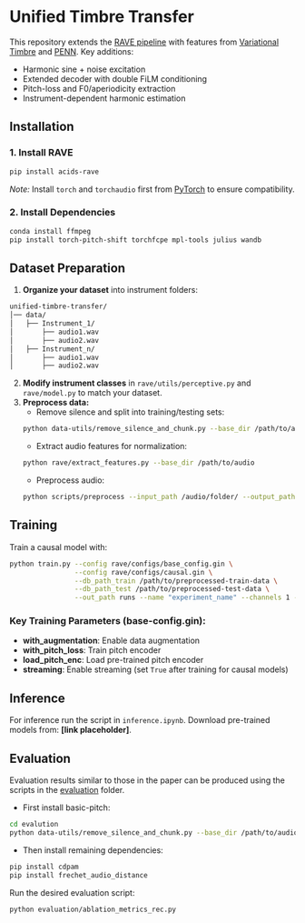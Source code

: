 # Unified Timbre Transfer

This repository extends the [RAVE pipeline](https://github.com/acids-ircam/RAVE) with features from [Variational Timbre](https://github.com/acids-ircam/variational-timbre) and [PENN](https://github.com/interactiveaudiolab/penn/tree/master). Key additions:

- Harmonic sine + noise excitation
- Extended decoder with double FiLM conditioning
- Pitch-loss and F0/aperiodicity extraction
- Instrument-dependent harmonic estimation

## Installation

### 1. Install RAVE

```bash
pip install acids-rave
```

*Note:* Install `torch` and `torchaudio` first from [PyTorch](http://www.pytorch.org) to ensure compatibility.

### 2. Install Dependencies

```bash
conda install ffmpeg
pip install torch-pitch-shift torchfcpe mpl-tools julius wandb
```

## Dataset Preparation

1. **Organize your dataset** into instrument folders:

```bash
unified-timbre-transfer/
│── data/
│   ├── Instrument_1/
│       ├── audio1.wav
│       ├── audio2.wav
│   ├── Instrument_n/
│       ├── audio1.wav
│       ├── audio2.wav
```

2. **Modify instrument classes** in `rave/utils/perceptive.py` and `rave/model.py` to match your dataset.
3. **Preprocess data:**
   - Remove silence and split into training/testing sets:
   ```bash
   python data-utils/remove_silence_and_chunk.py --base_dir /path/to/audio --num_samples X
   ```
   - Extract audio features for normalization:
   ```bash
   python rave/extract_features.py --base_dir /path/to/audio
   ```
   - Preprocess audio:
   ```bash
   python scripts/preprocess --input_path /audio/folder/ --output_path /dataset/path/ --channels 1 --lazy
   ```

## Training

Train a causal model with:

```bash
python train.py --config rave/configs/base_config.gin \
                --config rave/configs/causal.gin \
                --db_path_train /path/to/preprocessed-train-data \
                --db_path_test /path/to/preprocessed-test-data \
                --out_path runs --name "experiment_name" --channels 1 --gpu 0
```

### Key Training Parameters (base-config.gin):

- **with_augmentation**: Enable data augmentation
- **with_pitch_loss**: Train pitch encoder
- **load_pitch_enc**: Load pre-trained pitch encoder
- **streaming**: Enable streaming (set `True` after training for causal models)

## Inference

For inference run the script in `inference.ipynb`. Download pre-trained models from: **[link placeholder]**.

## Evaluation

Evaluation results similar to those in the paper can be produced using the scripts in the [evaluation](evaluation/) folder.

- First install basic-pitch:
```bash
cd evalution 
python data-utils/remove_silence_and_chunk.py --base_dir /path/to/audio --num_samples X
```

- Then install remaining dependencies:
```bash
pip install cdpam
pip install frechet_audio_distance
```

Run the desired evaluation script:
```bash
python evaluation/ablation_metrics_rec.py
```
